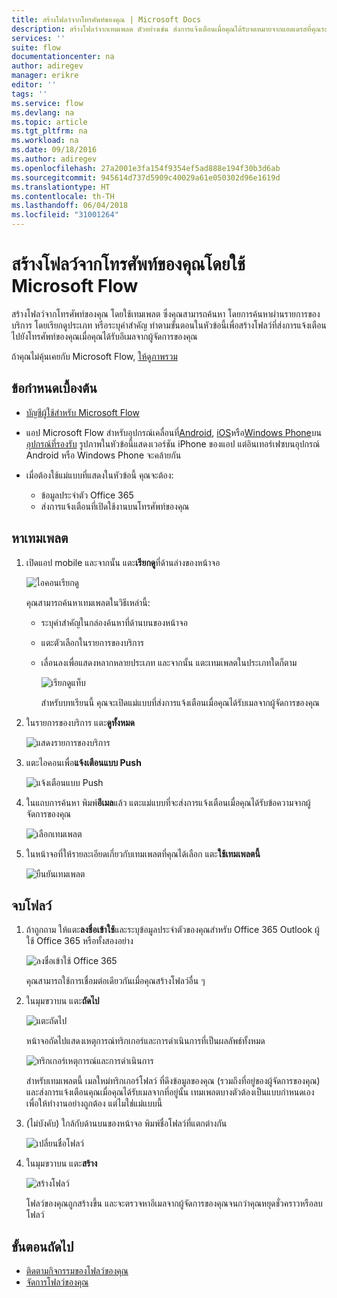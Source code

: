 ```yaml
---
title: สร้างโฟลว์จากโทรศัพท์ของคุณ | Microsoft Docs
description: สร้างโฟลว์จากเทมเพลต ตัวอย่างเช่น ส่งการแจ้งเตือนเมื่อคุณได้รับจดหมายจากแอดเดรสที่คุณระบุ
services: ''
suite: flow
documentationcenter: na
author: adiregev
manager: erikre
editor: ''
tags: ''
ms.service: flow
ms.devlang: na
ms.topic: article
ms.tgt_pltfrm: na
ms.workload: na
ms.date: 09/18/2016
ms.author: adiregev
ms.openlocfilehash: 27a2001e3fa154f9354ef5ad888e194f30b3d6ab
ms.sourcegitcommit: 945614d737d5909c40029a61e050302d96e1619d
ms.translationtype: HT
ms.contentlocale: th-TH
ms.lasthandoff: 06/04/2018
ms.locfileid: "31001264"
---
```

# <a name="create-a-flow-from-your-phone-by-using-microsoft-flow"></a>สร้างโฟลว์จากโทรศัพท์ของคุณโดยใช้ Microsoft Flow
สร้างโฟลว์จากโทรศัพท์ของคุณ โดยใช้เทมเพลต ซึ่งคุณสามารถค้นหา โดยการค้นหาผ่านรายการของบริการ โดยเรียกดูประเภท หรือระบุคำสำคัญ ทำตามขั้นตอนในหัวข้อนี้เพื่อสร้างโฟลว์ที่ส่งการแจ้งเตือนไปยังโทรศัพท์ของคุณเมื่อคุณได้รับอีเมลจากผู้จัดการของคุณ

ถ้าคุณไม่คุ้นเคยกับ Microsoft Flow, [ให้ดูภาพรวม](getting-started.md)

## <a name="prerequisites"></a>ข้อกำหนดเบื้องต้น
* [บัญชีผู้ใช้สำหรับ Microsoft Flow](sign-up-sign-in.md)
* แอป Microsoft Flow สำหรับอุปกรณ์เคลื่อนที่[Android](https://aka.ms/flowmobiledocsandroid), [iOS](https://aka.ms/flowmobiledocsios)หรือ[Windows Phone](https://aka.ms/flowmobilewindows)บน[อุปกรณ์ที่รองรับ](getting-started.md#use-the-mobile-app) รูปภาพในหัวข้อนี้แสดงเวอร์ชัน iPhone ของแอป แต่อินเทอร์เฟซบนอุปกรณ์ Android หรือ Windows Phone จะคล้ายกัน
* เมื่อต้องใช้แม่แบบที่แสดงในหัวข้อนี้ คุณจะต้อง:
  
  * ข้อมูลประจำตัว Office 365
  * ส่งการแจ้งเตือนที่เปิดใช้งานบนโทรศัพท์ของคุณ

## <a name="find-a-template"></a>หาเทมเพลต
1. เปิดแอป mobile และจากนั้น แตะ**เรียกดู**ที่ด้านล่างของหน้าจอ
   
    ![ไอคอนเรียกดู](./media/mobile-create-flow/browse-icon.png)
   
    คุณสามารถค้นหาเทมเพลตในวิธีเหล่านี้:
   
   * ระบุคำสำคัญในกล่องค้นหาที่ด้านบนของหน้าจอ
   * แตะตัวเลือกในรายการของบริการ
   * เลื่อนลงเพื่อแสดงหลากหลายประเภท และจากนั้น แตะเทมเพลตในประเภทใดก็ตาม
     
       ![เรียกดูแท็บ](./media/mobile-create-flow/browse-tab.png)
     
     สำหรับบทเรียนนี้ คุณจะเปิดแม่แบบที่ส่งการแจ้งเตือนเมื่อคุณได้รับเมลจากผู้จัดการของคุณ
2. ในรายการของบริการ แตะ**ดูทั้งหมด**
   
    ![แสดงรายการของบริการ](./media/mobile-create-flow/list-services.png)
3. แตะไอคอนเพื่อ**แจ้งเตือนแบบ Push**
   
    ![แจ้งเตือนแบบ Push](./media/mobile-create-flow/push-notifications.png)
4. ในแถบการค้นหา พิมพ์**อีเมล**แล้ว แตะแม่แบบที่จะส่งการแจ้งเตือนเมื่อคุณได้รับข้อความจากผู้จัดการของคุณ
   
    ![เลือกเทมเพลต](./media/mobile-create-flow/choose-template.png)
5. ในหน้าจอที่ให้รายละเอียดเกี่ยวกับเทมเพลตที่คุณได้เลือก แตะ**ใช้เทมเพลตนี้**
   
    ![ยืนยันเทมเพลต](./media/mobile-create-flow/confirm-template.png)

## <a name="finish-the-flow"></a>จบโฟลว์
1. ถ้าถูกถาม ให้แตะ**ลงชื่อเข้าใช้**และระบุข้อมูลประจำตัวของคุณสำหรับ Office 365 Outlook ผู้ใช้ Office 365 หรือทั้งสองอย่าง
   
    ![ลงชื่อเข้าใช้ Office 365](./media/mobile-create-flow/office-signin.png)
   
    คุณสามารถใช้การเชื่อมต่อเดียวกันเมื่อคุณสร้างโฟลว์อื่น ๆ
2. ในมุมขวาบน แตะ**ถัดไป**
   
    ![แตะถัดไป](./media/mobile-create-flow/next.png)
   
    หน้าจอถัดไปแสดงเหตุการณ์ทริกเกอร์และการดำเนินการที่เป็นผลลัพธ์ทั้งหมด
   
    ![ทริกเกอร์เหตุการณ์และการดำเนินการ](./media/mobile-create-flow/flow-structure.png)
   
    สำหรับเทมเพลตนี้ เมลใหม่ทริกเกอร์โฟลว์ ที่ดึงข้อมูลของคุณ (รวมถึงที่อยู่ของผู้จัดการของคุณ) และส่งการแจ้งเตือนคุณเมื่อคุณได้รับเมลจากที่อยู่นั้น เทมเพลตบางตัวต้องเป็นแบบกำหนดเองเพื่อให้ทำงานอย่างถูกต้อง แต่ไมใช่่แม่แบบนี้
3. (ไม่บังคับ) ใกล้กับด้านบนของหน้าจอ พิมพ์ชื่อโฟลว์ที่แตกต่างกัน
   
    ![เปลี่ยนชื่อโฟลว์](./media/mobile-create-flow/rename-flow.png)
4. ในมุมขวาบน แตะ**สร้าง**
   
    ![สร้างโฟลว์](./media/mobile-create-flow/create-flow.png)
   
    โฟลว์ของคุณถูกสร้างขึ้น และจะตรวจหาอีเมลจากผู้จัดการของคุณจนกว่าคุณหยุดชั่วคราวหรือลบโฟลว์

## <a name="next-steps"></a>ขั้นตอนถัดไป
* [ติดตามกิจกรรมของโฟลว์ของคุณ](mobile-monitor-activity.md)
* [จัดการโฟลว์ของคุณ](mobile-manage-flows.md)

